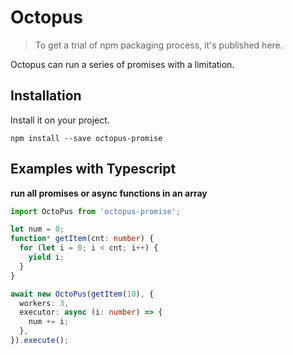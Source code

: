 # Octopus
> To get a trial of npm packaging process, it's published here.

Octopus can run a series of promises with a limitation.

## Installation

Install it on your project.
```Shell
npm install --save octopus-promise
```

## Examples with Typescript
**run all promises or async functions in an array**

```typescript
import OctoPus from 'octopus-promise';

let num = 0;
function* getItem(cnt: number) {
  for (let i = 0; i < cnt; i++) {
    yield i;
  }
}

await new OctoPus(getItem(10), {
  workers: 3,
  executor: async (i: number) => {
    num += i;
  },
}).execute();

```